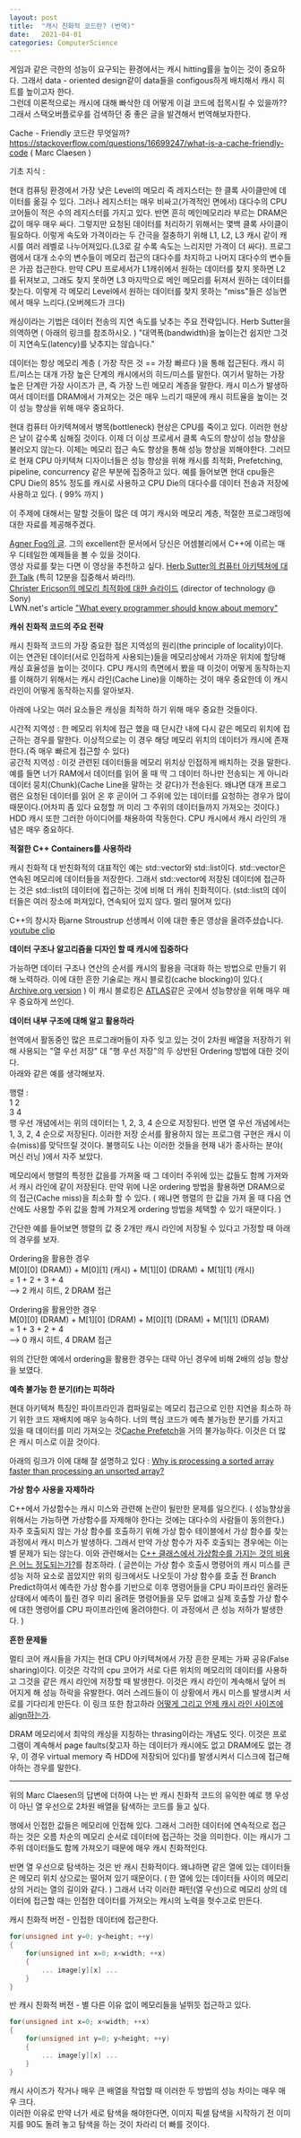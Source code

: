 ```yaml
---
layout: post
title:  "캐시 친화적 코드란? (번역)"
date:   2021-04-01
categories: ComputerScience
---
```


게임과 같은 극한의 성능이 요구되는 환경에서는 캐시 hitting률을 높이는 것이 중요하다. 그래서 data - oriented design같이 data들을 configous하게 배치해서 캐시 히트를 높이고자 한다.       
그런데 이론적으로는 캐시에 대해 빠삭한 데 어떻게 이걸 코드에 접목시킬 수 있을까??    
그래서 스택오버플로우를 검색하던 중 좋은 글을 발견해서 번역해보자한다.   

Cache - Friendly 코드란 무엇일까?      
https://stackoverflow.com/questions/16699247/what-is-a-cache-friendly-code ( Marc Claesen )


기초 지식 :      

현대 컴퓨팅 환경에서 가장 낮은 Level의 메모리 즉 레지스터는 한 클록 사이클만에 데이터를 옮길 수 있다. 그러나 레지스터는 매우 비싸고(가격적인 면에서) 대다수의 CPU 코어들이 적은 수의 레지스터를 가지고 있다. 반면 흔히 메인메모리라 부르는 DRAM은 값이 매우 매우 싸다. 그렇지만 요청된 데이터를 처리하기 위해서는 몇백 클록 사이클이 필요하다. 이렇게 속도와 가격이라는 두 간극을 절충하기 위해 L1, L2, L3 캐시 같이 캐시를 여러 레벨로 나누어져있다.(L3로 갈 수록 속도는 느리지만 가격이 더 싸다). 프로그램에서 대개 소수의 변수들이 메모리 접근의 대다수를 차지하고 나머지 대다수의 변수들은 가끔 접근한다. 만약 CPU 프로세서가 L1캐쉬에서 원하는 데이터를 찾지 못하면 L2를 뒤져보고, 그래도 찾지 못하면 L3 마지막으로 메인 메모리를 뒤져서 원하는 데이터를 찾는다. 이렇게 각 메모리 Level에서 원하는 데이터를 찾지 못하는 "miss"들은 성능면에서 매우 느리다.(오버헤드가 크다)    

캐싱이라는 기법은 데이터 전송의 지연 속도를 낮추는 주요 전략입니다. Herb Sutter을 의역하면 ( 아래의 링크를 참조하시오. ) "대역폭(bandwidth)을 높이는건 쉽지만 그것이 지연속도(latency)를 낮추지는 않습니다."     

데이터는 항상 메모리 계층 ( 가장 작은 것 == 가장 빠르다 )을 통해 접근된다. 캐시 히트/미스는 대개 가장 높은 단계의 캐시에서의 히드/미스를 말한다. 여기서 말하는 가장 높은 단계란 가장 사이즈가 큰, 즉 가장 느린 메모리 계층을 말한다. 캐시 미스가 발생하여서 데이터를 DRAM에서 가져오는 것은 매우 느리기 때문에 캐시 히트율을 높이는 것이 성능 향상을 위해 매우 중요하다. 

현대 컴퓨터 아키텍쳐에서 병목(bottleneck) 현상은 CPU를 죽이고 있다. 이러한 현상은 날이 갈수록 심해질 것이다. 
이제 더 이상 프로세서 클록 속도의 향상이 성능 향상을 불러오지 않는다. 이제는 메모리 접근 속도 향상을 통해 성능 향상을 꾀해야한다. 그러므로 현재 CPU 아키텍쳐 디자이너들은 성능 향상을 위해 캐시를 최적화, Prefetching, pipeline, concurrency 같은 부분에 집중하고 있다. 예를 들어보면 현대 cpu들은 CPU Die의 85% 정도를 캐시로 사용하고 CPU Die의 대다수를 데이터 전송과 저장에 사용하고 있다. ( 99% 까지 )     

이 주제에 대해서는 말할 것들이 많은 데 여기 캐시와 메모리 계층, 적절한 프로그래밍에 대한 자료를 제공해주겠다.   

[Agner Fog의 글](http://www.agner.org/optimize/). 그의 excellent한 문서에서 당신은 어셈블리에서 C++에 이르는 매우 디테일한 예제들을 볼 수 있을 것이다.           
영상 자료를 찾는 다면 이 영상을 추천하고 싶다. [Herb Sutter의 컴퓨터 아키텍쳐에 대한 Talk](http://www.youtube.com/watch?v=L7zSU9HI-6I) (특히 12분을 집중해서 봐라!!).           
[Christer Ericson의 메모리 최적화에 대한 슬라이드](https://web.archive.org/web/20160422113037/http://www.research.scea.com/research/pdfs/GDC2003_Memory_Optimization_18Mar03.pdf) (director of technology @ Sony)     
LWN.net's article ["What every programmer should know about memory"](http://lwn.net/Articles/250967/)    

**캐쉬 친화적 코드의 주요 전략**     

캐시 친화적 코드의 가장 중요한 점은 지역성의 원리(the principle of locality)이다. 이는 연관된 데이터(서로 인접하게 사용되는)들을 메모리상에서 가까운 위치에 할당해 캐싱 효율성을 높이는 것이다. CPU 캐시의 측면에서 봤을 때 이것이 어떻게 동작하는지를 이해하기 위해서는 캐시 라인(Cache Line)을 이해하는 것이 매우 중요한데 이 캐시 라인이 어떻게 동작하는지를 알아보자.    

아래에 나오는 여러 요소들은 캐싱을 최적하 하기 위해 매우 중요한 것들이다.

시간적 지역성 : 한 메모리 위치에 접근 했을 때 단시간 내에 다시 같은 메모리 위치에 접근하는 경우를 말한다. 이상적으로는 이 경우 해당 메모리 위치의 데이터가 캐시에 존재한다.(즉 매우 빠르게 접근할 수 있다)     
공간적 지역성 : 이것 관련된 데이터들을 메모리 위치상 인접하게 배치하는 것을 말한다. 예를 들면 너가 RAM에서 데이터를 읽어 올 때 딱 그 데이터 하나만 전송되는 게 아니라 데이터 뭉치(Chunk)(Cache Line을 말하는 것 같다)가 전송된다. 왜냐면 대개 프로그램은 요청된 데이터를 읽어 온 후 곧이어 그 주위에 있는 데이터를 요청하는 경우가 많이 때문이다.(어차피 좀 있다 요청할 꺼 미리 그 주위의 데이터들까지 가져오는 것이다.) HDD 캐시 또한 그러한 아이디어를 채용하여 작동한다. CPU 캐시에서 캐시 라인의 개념은 매우 중요하다.         



**적절한 C++ Containers를 사용하라**       


캐시 친화적 대 반친화적의 대표적인 예는 std::vector와 std::list이다. std::vector은 연속된 메모리에 데이터들을 저장한다. 그래서 std::vector에 저장된 데이터에 접근하는 것은 std::list의 데이터에 접근하는 것에 비해 더 캐쉬 친화적이다. (std::list의 데이터들은 여러 장소에 퍼져있다, 연속되어 있지 않다. 멀리 떨어져 있다)

C++의 창시자 Bjarne Stroustrup 선생께서 이에 대한 좋은 영상을 올려주셨습니다. [youtube clip](http://www.youtube.com/watch?v=YQs6IC-vgmo)     


**데이터 구조나 알고리즘을 디자인 할 때 캐시에 집중하다**       

가능하면 데이터 구조나 연산의 순서를 캐시의 활용을 극대화 하는 방법으로 만들기 위해 노력하라. 이에 대한 흔한 기술로는 캐시 블로킹(cache blocking)이 있다.( [Archive.org version](http://www.cs.berkeley.edu/~richie/cs267/mg/report/node35.html) ) 이 캐시 블로킹은 [ATLAS](http://en.wikipedia.org/wiki/Automatically_Tuned_Linear_Algebra_Software)같은 곳에서 성능향상을 위해 매우 매우 중요하게 쓰인다.     

**데이터 내부 구조에 대해 알고 활용하라**      

현역에서 활동중인 많은 프로그래머들이 자주 잊고 있는 것이 2차원 배열을 저장하기 위해 사용되는 "열 우선 저장" 대 "행 우선 저장"의 두 상반된 Ordering 방법에 대한 것이다.       
아래와 같은 예를 생각해보자.     

행렬 :    
1  2    
3  4   
행 우선 개념에서는 위의 데이터는 1, 2, 3, 4 순으로 저장된다. 반면 열 우선 개념에서는 1, 3, 2, 4 순으로 저장된다. 이러한 저장 순서를 활용하지 않는 프로그램 구현은 캐시 이슈(miss)를 맞닥뜨릴 것이다. 불행히도 나는 이러한 것들을 현재 내가 종사하는 분야( 머신 러닝 )에서 자주 보았다.     

메모리에서 행렬의 특정한 값을를 가져올 때 그 데이터 주위에 있는 값들도 함께 가져와서 캐시 라인에 같이 저장된다. 만약 위에 나온 ordering 방법을 활용하면 DRAM으로의 접근(Cache miss)을 최소화 할 수 있다. ( 왜냐면 행렬의 한 값을 가져 올 때 다음 연산에도 사용할 주위 값을 함께 가져오게 ordering 방법을 체택할 수 있기 때문이다. )     

간단한 예를 들어보면 행렬의 값 중 2개만 캐시 라인에 저장될 수 있다고 가정할 때 아래의 경우를 보자.    

Ordering을 활용한 경우         
M[0][0] (DRAM)) + M[0][1] (캐시) + M[1][0] (DRAM) + M[1][1] (캐시)            
= 1 + 2 + 3 + 4          
--> 2 캐시 히트, 2 DRAM 접근       


Ordering을 활용안한 경우      
M[0][0] (DRAM) + M[1][0] (DRAM) + M[0][1] (DRAM) + M[1][1] (DRAM)            
= 1 + 3 + 2 + 4          
--> 0 캐시 히트, 4 DRAM 접근            

위의 간단한 예에서 ordering을 활용한 경우는 대략 아닌 경우에 비해 2배의 성능 향상을 보였다.       


**예측 불가능 한 분기(if)는 피하라**

현대 아키텍쳐 특징인 파이프라인과 컴파일로는 메모리 접근으로 인한 지연을 최소하 하기 위한 코드 재배치에 매우 능숙하다. 너의 핵심 코드가 예측 불가능한 분기를 가지고 있을 때 데이터를 미리 가져오는 것[Cache Prefetch](https://sungjjinkang.github.io/computerscience/2021/05/14/CachePrefetcher.html)을 거의 불가능하다. 이것은 더 많은 캐시 미스로 이끌 것이다.             

아래의 링크가 이에 대해 잘 설명하고 있다 : [Why is processing a sorted array faster than processing an unsorted array?](https://stackoverflow.com/questions/11227809/why-is-processing-a-sorted-array-faster-than-an-unsorted-array)          


**가상 함수 사용을 자제하라**      

C++에서 가상함수는 캐시 미스와 관련해 논란이 될만한 문제를 일으킨다. ( 성능향상을 위해서는 가능하면 가상함수를 자제해야 한다는 것에는 대다수의 사람들이 동의한다.) 자주 호출되지 않는 가상 함수를 호출하기 위해 가상 함수 테이블에서 가상 함수를 찾는 과정에서 캐시 미스가 발생하다. 그래서 만약 가상 함수가 자주 호출되는 경우에는 이는 별 문제가 되는 않는다. 이와 관련해서는 [C++ 클래스에서 가상함수를 가지는 것의 비용은 어느 정도되는가?](https://stackoverflow.com/questions/667634/what-is-the-performance-cost-of-having-a-virtual-method-in-a-c-class)를 참조하라. ( 글쓴이는 가상 함수 호출시 명령어의 캐시 미스를 큰 성능 저하 요소로 꼽았지만 위의 링크에서도 나오듯이 가상 함수를 호출 전 Branch Predict하여서 예측한 가상 함수를 기반으로 이후 명령어들을 CPU 파이프라인 올려둔 상태에서 예측이 틀린 경우 미리 올려둔 명령어들을 모두 없애고 실제 호출할 가상 함수에 대한 명령어를 CPU 파이프라인에 올려야한다. 이 과정에서 큰 성능 저하가 발생한다. )       

**흔한 문제들**      

멀티 코어 캐시들을 가지는 현대 CPU 아키텍쳐에서 가장 흔한 문제는 가짜 공유(False sharing)이다. 이것은 각각의 cpu 코어가 서로 다른 위치의 메모리의 데이터를 사용하고 그것을 같은 캐시 라인에 저장할 때 발생한다. 이것은 캐시 라인이 계속해서 덮어 씌어지게 해 성능 하락을 유발한다. 여러 스레드들이 이 상황에서 캐시 미스를 발생시켜 서로를 기다리게 만든다. 이 링크 또한 참고하라 [어떻게 그리고 언제 캐시 라인 사이즈에 align하는가](https://stackoverflow.com/questions/8469427/how-and-when-to-align-to-cache-line-size).        

DRAM 메모리에서 최악의 캐싱을 지칭하는 thrasing이라는 개념도 잇다. 이것은 프로그램이 계속해서 page faults(찾고자 하는 데이터가 캐시에도 없고 DRAM에도 없는 경우, 이 경우 virtual memory 즉 HDD에 저장되어 있다)를 발생시켜서 디스크에 접근해야하는 경우를 말한다.    

---------------------

위의 Marc Claesen의 답변에 더하여 나는 반 캐시 친화적 코드의 유익한 예로 행 우성이 아닌 열 우선으로 2차원 배열을 탐색하는 코드를 들고 싶다.    

행에서 인접한 값들은 메모리에 인접해 있다. 그래서 그러한 데이터에 연속적으로 접근하는 것은 오름 차순의 메모리 순서로 데이터에 접근하는 것을 의미한다. 이는 캐시가 그 주위 데이터들도 함께 가져오기 때문에 매우 캐시 친화적인다.    

반면 열 우선으로 탐색하는 것은 반 캐시 친화적이다. 왜냐하면 같은 열에 있는 데이터들은 메모리 위치 상으로는 떨어져 있기 때문이다. ( 한 열에 있는 데이터들 사이의 메모리 상의 거리는 열의 길이와 같다. ) 그래서 너각 이러한 패턴(열 우선)으로 메모리 상의 데이터에 접근할 때는 인접한 데이터를 가져오는 캐시의 노력을 헛수고로 만든다.          

캐시 친화적 버전 - 인접한 데이터에 접근한다.     
```cpp
for(unsigned int y=0; y<height; ++y)
{
    for(unsigned int x=0; x<width; ++x)
    {
        ... image[y][x] ...
    }
}
```


반 캐시 친화적 버전 - 별 다른 이유 없이 메모리들을 널뛰듯 접근하고 있다.
```cpp
for(unsigned int x=0; x<width; ++x)
{
    for(unsigned int y=0; y<height; ++y)
    {
        ... image[y][x] ...
    }
}
```

캐시 사이즈가 작거나 매우 큰 배열을 작업할 때 이러한 두 방법의 성능 차이는 매우 매우 크다.     
이러한 이유로 만약 너가 세로 탐색을 해야한다면, 이미지 픽셀 탐색을 시작하기 전 이미지를 90도 돌려 놓고 탐색을 하는 것이 차라리 더 빠를 것이다.          
